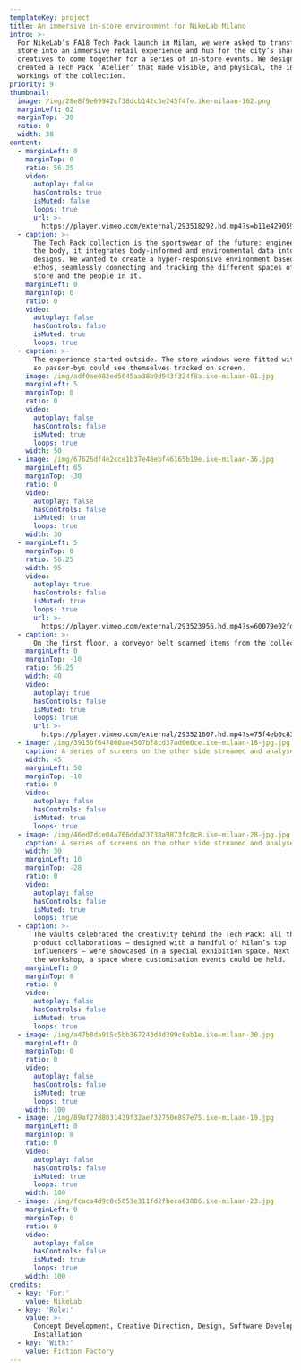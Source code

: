 ```yaml
---
templateKey: project
title: An immersive in-store environment for NikeLab Milano
intro: >-
  For NikeLab’s FA18 Tech Pack launch in Milan, we were asked to transform the
  store into an immersive retail experience and hub for the city’s sharpest
  creatives to come together for a series of in-store events. We designed and
  created a Tech Pack ‘Atelier’ that made visible, and physical, the inner
  workings of the collection.
priority: 9
thumbnail:
  image: /img/28e8f9e69942cf38dcb142c3e245f4fe.ike-milaan-162.png
  marginLeft: 62
  marginTop: -30
  ratio: 0
  width: 38
content:
  - marginLeft: 0
    marginTop: 0
    ratio: 56.25
    video:
      autoplay: false
      hasControls: true
      isMuted: false
      loops: true
      url: >-
        https://player.vimeo.com/external/293518292.hd.mp4?s=b11e4290593a62d2912567e3b343954c1d93356b&profile_id=175
  - caption: >-
      The Tech Pack collection is the sportswear of the future: engineered to
      the body, it integrates body-informed and environmental data into its
      designs. We wanted to create a hyper-responsive environment based on this
      ethos, seamlessly connecting and tracking the different spaces of the
      store and the people in it.
    marginLeft: 0
    marginTop: 0
    ratio: 0
    video:
      autoplay: false
      hasControls: false
      isMuted: true
      loops: true
  - caption: >-
      The experience started outside. The store windows were fitted with cameras
      so passer-bys could see themselves tracked on screen.
    image: /img/adf0ae082ed5045aa38b9d943f324f8a.ike-milaan-01.jpg
    marginLeft: 5
    marginTop: 0
    ratio: 0
    video:
      autoplay: false
      hasControls: false
      isMuted: true
      loops: true
    width: 50
  - image: /img/67626df4e2cce1b37e48ebf46165b19e.ike-milaan-36.jpg
    marginLeft: 65
    marginTop: -30
    ratio: 0
    video:
      autoplay: false
      hasControls: false
      isMuted: true
      loops: true
    width: 30
  - marginLeft: 5
    marginTop: 0
    ratio: 56.25
    width: 95
    video:
      autoplay: true
      hasControls: false
      isMuted: true
      loops: true
      url: >-
        https://player.vimeo.com/external/293523956.hd.mp4?s=60079e02fd585595b28119ac617854f3af4a5ad6&profile_id=175
  - caption: >-
      On the first floor, a conveyor belt scanned items from the collection, triggering product content on the screens above. A series of screens on the other side streamed and analysed live footage from the floor below.
    marginLeft: 0
    marginTop: -10
    ratio: 56.25
    width: 40
    video:
      autoplay: true
      hasControls: false
      isMuted: true
      loops: true
      url: >-
        https://player.vimeo.com/external/293521607.hd.mp4?s=75f4eb0c83c54d3769dadb33918260ec588ae9c7&profile_id=174
  - image: /img/39150f647860ae4507bf8cd37ad0e0ce.ike-milaan-18-jpg.jpg
    caption: A series of screens on the other side streamed and analysed live footage from the floor below.
    width: 45
    marginLeft: 50
    marginTop: -10
    ratio: 0
    video:
      autoplay: false
      hasControls: false
      isMuted: true
      loops: true
  - image: /img/46ed7dce04a766dda23738a9873fc8c8.ike-milaan-28-jpg.jpg
    caption: A series of screens on the other side streamed and analysed live footage from the floor below.
    width: 30
    marginLeft: 10
    marginTop: -28
    ratio: 0
    video:
      autoplay: false
      hasControls: false
      isMuted: true
      loops: true
  - caption: >-
      The vaults celebrated the creativity behind the Tech Pack: all three
      product collaborations – designed with a handful of Milan’s top
      influencers – were showcased in a special exhibition space. Next to it was
      the workshop, a space where customisation events could be held.
    marginLeft: 0
    marginTop: 0
    ratio: 0
    video:
      autoplay: false
      hasControls: false
      isMuted: true
      loops: true
  - image: /img/a47b8da915c5bb367243d4d399c8ab1e.ike-milaan-30.jpg
    marginLeft: 0
    marginTop: 0
    ratio: 0
    video:
      autoplay: false
      hasControls: false
      isMuted: true
      loops: true
    width: 100
  - image: /img/89af27d8031439f32ae732750e897e75.ike-milaan-19.jpg
    marginLeft: 0
    marginTop: 0
    ratio: 0
    video:
      autoplay: false
      hasControls: false
      isMuted: true
      loops: true
    width: 100
  - image: /img/fcaca4d9c0c5053e311fd2fbeca63006.ike-milaan-23.jpg
    marginLeft: 0
    marginTop: 0
    ratio: 0
    video:
      autoplay: false
      hasControls: false
      isMuted: true
      loops: true
    width: 100
credits:
  - key: 'For:'
    value: NikeLab
  - key: 'Role:'
    value: >-
      Concept Development, Creative Direction, Design, Software Development,
      Installation
  - key: 'With:'
    value: Fiction Factory
---
```


